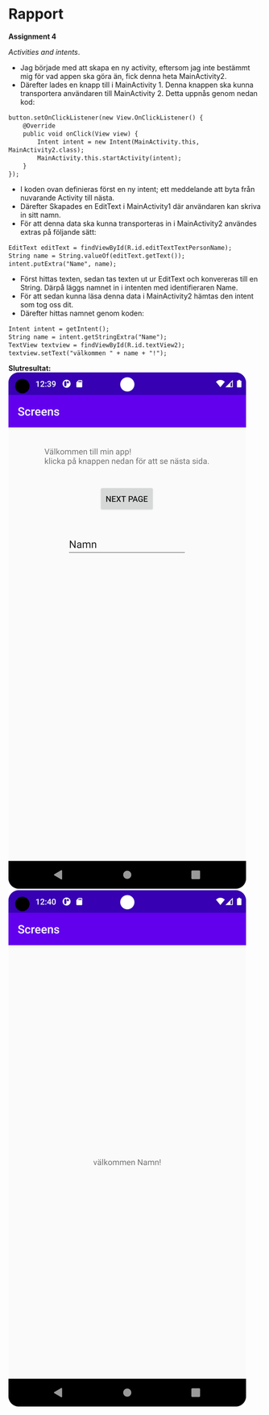 
# Rapport

**Assignment 4**

_Activities and intents_.

- Jag började med att skapa en ny activity, eftersom jag inte bestämmt mig för vad appen ska göra än, fick denna heta MainActivity2.
- Därefter lades en knapp till i MainActivity 1. Denna knappen ska kunna transportera användaren till MainActivity 2. Detta uppnås genom nedan kod:
```
button.setOnClickListener(new View.OnClickListener() {
    @Override
    public void onClick(View view) {
        Intent intent = new Intent(MainActivity.this, MainActivity2.class);
        MainActivity.this.startActivity(intent);
    }
});
```
- I koden ovan definieras först en ny intent; ett meddelande att byta från nuvarande Activity till nästa.
- Därefter Skapades en EditText i MainActivity1 där användaren kan skriva in sitt namn.
- För att denna data ska kunna transporteras in i MainActivity2 användes extras på följande sätt:
```
EditText editText = findViewById(R.id.editTextTextPersonName);
String name = String.valueOf(editText.getText());
intent.putExtra("Name", name);
```
- Först hittas texten, sedan tas texten ut ur EditText och konvereras till en String. Därpå läggs namnet in i intenten med identifieraren Name.
- För att sedan kunna läsa denna data i MainActivity2 hämtas den intent som tog oss dit. 
- Därefter hittas namnet genom koden: 
```
Intent intent = getIntent();
String name = intent.getStringExtra("Name");
TextView textview = findViewById(R.id.textView2);
textview.setText("välkommen " + name + "!");
```
**Slutresultat:**
![](MainActivity1.png) ![](MainActivity2.png)
